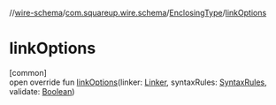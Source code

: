 //[wire-schema](../../../index.md)/[com.squareup.wire.schema](../index.md)/[EnclosingType](index.md)/[linkOptions](link-options.md)

# linkOptions

[common]\
open override fun [linkOptions](link-options.md)(linker: [Linker](../-linker/index.md), syntaxRules: [SyntaxRules](../-syntax-rules/index.md), validate: [Boolean](https://kotlinlang.org/api/latest/jvm/stdlib/kotlin/-boolean/index.html))

